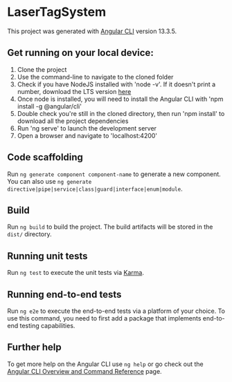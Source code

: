 # LaserTagSystem

This project was generated with [Angular CLI](https://github.com/angular/angular-cli) version 13.3.5.

## Get running on your local device:

1. Clone the project
2. Use the command-line to navigate to the cloned folder
3. Check if you have NodeJS installed with 'node -v'. If it doesn't print a number, download the LTS version [here](https://nodejs.org/en/download/)
4. Once node is installed, you will need to install the Angular CLI with 'npm install -g @angular/cli'
5. Double check you're still in the cloned directory, then run 'npm install' to download all the project dependencies
6. Run 'ng serve' to launch the development server
7. Open a browser and navigate to 'localhost:4200' 

## Code scaffolding

Run `ng generate component component-name` to generate a new component. You can also use `ng generate directive|pipe|service|class|guard|interface|enum|module`.

## Build

Run `ng build` to build the project. The build artifacts will be stored in the `dist/` directory.

## Running unit tests

Run `ng test` to execute the unit tests via [Karma](https://karma-runner.github.io).

## Running end-to-end tests

Run `ng e2e` to execute the end-to-end tests via a platform of your choice. To use this command, you need to first add a package that implements end-to-end testing capabilities.

## Further help

To get more help on the Angular CLI use `ng help` or go check out the [Angular CLI Overview and Command Reference](https://angular.io/cli) page.
